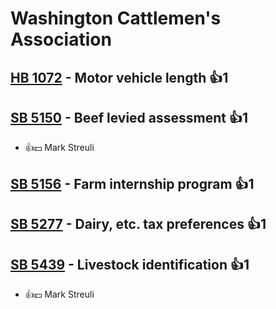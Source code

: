 # Washington Cattlemen's Association

## [HB 1072](/bill/2023-24/hb/1072/) - Motor vehicle length 👍1  

## [SB 5150](/bill/2023-24/sb/5150/) - Beef levied assessment 👍1  
* 👍💵 Mark Streuli

## [SB 5156](/bill/2023-24/sb/5156/) - Farm internship program 👍1  

## [SB 5277](/bill/2023-24/sb/5277/) - Dairy, etc. tax preferences 👍1  

## [SB 5439](/bill/2023-24/sb/5439/) - Livestock identification 👍1  
* 👍💵 Mark Streuli